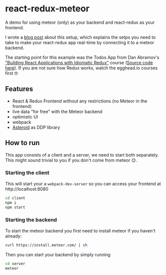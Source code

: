 # react-redux-meteor

A demo for using meteor (only) as your backend and react-redux as your frontend.

I wrote a [blog post]() about this setup, which explains the setps you need to take to make your react-redux app real-time by connecting it to a meteor backend.

The starting point for this example was the Todos App from Dan Abramov's ["Building React Applications with Idiomatic Redux"](https://egghead.io/courses/building-react-applications-with-idiomatic-redux) course ([Source code here](https://github.com/gaearon/todos)). If you are not sure how Redux works, watch the egghead.io courses first 🤓

## Features

- React & Redux Frontend without any restrictions (no Meteor in the frontend)
- live data "for free" with the Meteor backend
- optimistic UI
- webpack
- [Asteroid](https://github.com/mondora/asteroid) as DDP library

## How to run

This app consists of a client and a server, we need to start both separately. This might sound trivial to you if you don't come from meteor 😉.

### Starting the client

This will start your a `webpack-dev-server` so you can access your frontend at http://localhost:8080
```sh
cd client
npm i
npm start
```

### Starting the backend

To start the meteor backend you first need to install meteor if you haven't already:
```sh
curl https://install.meteor.com/ | sh
```
Then you can start your backend by simply running
```sh
cd server
meteor
```

